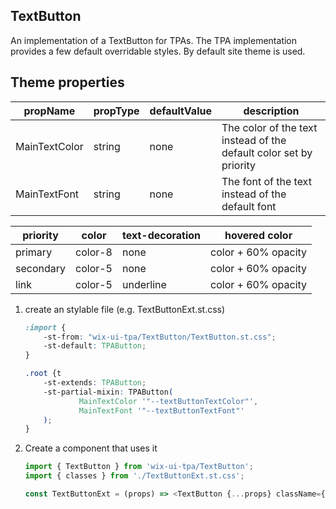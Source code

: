 ## TextButton
An implementation of a TextButton for TPAs.
The TPA implementation provides a few default overridable styles. By default site theme is used.

## Theme properties

| propName   | propType | defaultValue | description |
|------------|----------|--------------|-------------|
| MainTextColor  | string   | none | The color of the text instead of the default color set by priority |
| MainTextFont  | string   | none | The font of the text instead of the default font |


| priority   | color | text-decoration | hovered color |
|------------|----------|--------------|-------------|
| primary | color-8 | none | color + 60% opacity |
| secondary  | color-5 | none  | color + 60% opacity |
| link  | color-5 | underline  | color + 60% opacity |

1. create an stylable file (e.g. TextButtonExt.st.css)
    ``` css
    :import {
        -st-from: "wix-ui-tpa/TextButton/TextButton.st.css";
        -st-default: TPAButton;
    }
    
    .root {t
        -st-extends: TPAButton;
        -st-partial-mixin: TPAButton(
                MainTextColor '"--textButtonTextColor"',
                MainTextFont '"--textButtonTextFont"'
        );
    }

    ```

2. Create a component that uses it
    ``` javascript
    import { TextButton } from 'wix-ui-tpa/TextButton';
    import { classes } from './TextButtonExt.st.css';

    const TextButtonExt = (props) => <TextButton {...props} className={classes.root} />;
    ```
